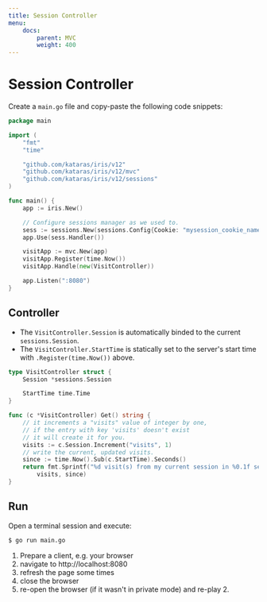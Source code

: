 ```yaml
---
title: Session Controller
menu:
    docs:
        parent: MVC
        weight: 400
---
```


# Session Controller

Create a `main.go` file and copy-paste the following code snippets:

```go
package main

import (
	"fmt"
	"time"

	"github.com/kataras/iris/v12"
	"github.com/kataras/iris/v12/mvc"
	"github.com/kataras/iris/v12/sessions"
)

func main() {
    app := iris.New()

	// Configure sessions manager as we used to.
	sess := sessions.New(sessions.Config{Cookie: "mysession_cookie_name"})
	app.Use(sess.Handler())

    visitApp := mvc.New(app)
    visitApp.Register(time.Now())
	visitApp.Handle(new(VisitController))

	app.Listen(":8080")
}
```

## Controller

- The `VisitController.Session` is automatically binded to the current `sessions.Session`.
- The `VisitController.StartTime` is statically set to the server's start time with `.Register(time.Now())` above.

```go
type VisitController struct {
	Session *sessions.Session

	StartTime time.Time
}

func (c *VisitController) Get() string {
	// it increments a "visits" value of integer by one,
    // if the entry with key 'visits' doesn't exist
    // it will create it for you.
	visits := c.Session.Increment("visits", 1)
	// write the current, updated visits.
	since := time.Now().Sub(c.StartTime).Seconds()
	return fmt.Sprintf("%d visit(s) from my current session in %0.1f seconds of server's up-time",
		visits, since)
}
```

## Run

Open a terminal session and execute:

```sh
$ go run main.go
```

1. Prepare a client, e.g. your browser
2. navigate to http://localhost:8080
3. refresh the page some times
4. close the browser
5. re-open the browser (if it wasn't in private mode) and re-play 2.
